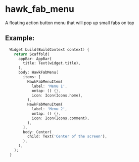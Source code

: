 # hawk_fab_menu
A floating action button menu that will pop up small fabs on top

## Example:

```dart
  Widget build(BuildContext context) {
    return Scaffold(
      appBar: AppBar(
        title: Text(widget.title),
      ),
      body: HawkFabMenu(
        items: [
          HawkFabMenuItem(
            label: 'Menu 1',
            ontap: () {},
            icon: Icon(Icons.home),
          ),
          HawkFabMenuItem(
            label: 'Menu 2',
            ontap: () {},
            icon: Icon(Icons.comment),
          ),
        ],
        body: Center(
          child: Text('Center of the screen'),
        ),
      ),
    );
  }
```